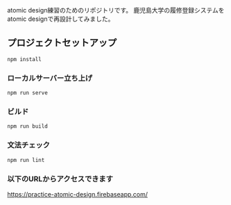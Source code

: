 atomic design練習のためのリポジトリです。
鹿児島大学の履修登録システムをatomic designで再設計してみました。

## プロジェクトセットアップ
```
npm install
```

### ローカルサーバー立ち上げ
```
npm run serve
```

### ビルド
```
npm run build
```

### 文法チェック
```
npm run lint
```

### 以下のURLからアクセスできます
https://practice-atomic-design.firebaseapp.com/

